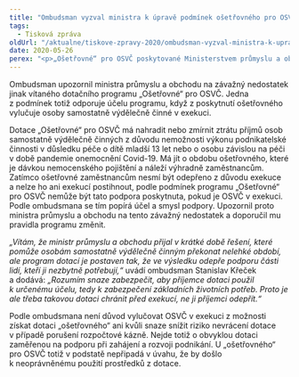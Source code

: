 ```yaml
---
title: "Ombudsman vyzval ministra k úpravě podmínek ošetřovného pro OSVČ"
tags:
  - Tisková zpráva
oldUrl: "/aktualne/tiskove-zpravy-2020/ombudsman-vyzval-ministra-k-uprave-podminek-osetrovneho-pro-osvc"
date: 2020-05-26
perex: "<p>„Ošetřovné“ pro OSVČ poskytované Ministerstvem průmyslu a obchodu má být obdobou ošetřovného poskytovaného zaměstnancům. Stejně jako ošetřovné pro zaměstnance by tedy ani ošetřovné pro OSVČ nemělo být ovlivněno exekucí, jinak by popíralo svůj účel. Ombudsman na to upozornil ministra průmyslu a obchodu a doporučil mu podmínky ošetřovného pro OSVČ upravit.</p>"
---
```


<!-- imported from the old website -->

<p>Ombudsman upozornil ministra průmyslu a obchodu na závažný nedostatek jinak vítaného dotačního programu „Ošetřovné“ pro OSVČ. Jedna z podmínek totiž odporuje účelu programu, když z poskytnutí ošetřovného vylučuje osoby samostatně výdělečně činné v exekuci.</p> <p>Dotace „Ošetřovné“ pro OSVČ má nahradit nebo zmírnit ztrátu příjmů osob samostatně výdělečně činných z důvodu nemožnosti výkonu podnikatelské činnosti v důsledku péče o dítě mladší 13 let nebo o osobu závislou na péči v době pandemie onemocnění Covid-19. Má jít o obdobu ošetřovného, které je dávkou nemocenského pojištění a náleží výhradně zaměstnancům. Zatímco ošetřovné zaměstnancům nesmí být odepřeno z důvodu exekuce a nelze ho ani exekucí postihnout, podle podmínek programu „Ošetřovné“ pro OSVČ nemůže být tato podpora poskytnuta, pokud je OSVČ v exekuci. Podle ombudsmana se tím popírá účel a smysl podpory. Upozornil proto ministra průmyslu a obchodu na tento závažný nedostatek a doporučil mu pravidla programu změnit. </p> <p><i>„Vítám, že ministr průmyslu a obchodu přijal v krátké době řešení, které pomůže osobám samostatně výdělečně činným překonat nelehké období, ale program dotací je postaven tak, že ve výsledku odepře podporu části lidí, kteří ji nezbytně potřebují,“</i> uvádí ombudsman Stanislav Křeček a dodává:<i> „Rozumím snaze zabezpečit, aby příjemce dotaci použil k určenému účelu, tedy k zabezpečení základních životních potřeb. Proto je ale třeba takovou dotaci chránit před exekucí, ne ji příjemci odepřít.“</i></p> Podle ombudsmana není důvod vylučovat OSVČ v exekuci z možnosti získat dotaci „ošetřovného“ ani kvůli snaze snížit riziko nevrácení dotace v případě porušení rozpočtové kázně. Nejde totiž o obvyklou dotaci zaměřenou na podporu při zahájení a rozvoji podnikání. U „ošetřovného“ pro OSVČ totiž v podstatě nepřipadá v úvahu, že by došlo k neoprávněnému použití prostředků z dotace.
